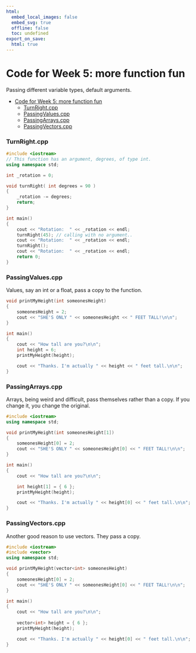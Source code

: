```yaml
---
html:
  embed_local_images: false
  embed_svg: true
  offline: false
  toc: undefined
export_on_save:
  html: true
---
```

# Code for Week 5: more function fun

Passing different variable types, default arguments.


<!-- @import "[TOC]" {cmd="toc" depthFrom=1 depthTo=6 orderedList=false} -->

<!-- code_chunk_output -->

- [ Code for Week 5: more function fun
](#code-for-week-5-more-function-fun)
    - [ TurnRight.cpp
](#turnrightcpp)
    - [ PassingValues.cpp
](#passingvaluescpp)
    - [ PassingArrays.cpp
](#passingarrayscpp)
    - [ PassingVectors.cpp
](#passingvectorscpp)

<!-- /code_chunk_output -->


### TurnRight.cpp

```c++
#include <iostream>
// This function has an argument, degrees, of type int.
using namespace std;

int _rotation = 0;

void turnRight( int degrees = 90 )
{
	_rotation -= degrees;
	return;
}

int main()
{
	cout << "Rotation:  " << _rotation << endl;
	turnRight(45); // calling with no argument..
	cout << "Rotation:  " << _rotation << endl;
	turnRight();
	cout << "Rotation:  " << _rotation << endl;
	return 0;
}

```

### PassingValues.cpp

Values, say an int or a float, pass a copy to the function.

```c++
void printMyHeight(int someonesHeight)
{
	someonesHeight = 2;
	cout << "SHE'S ONLY " << someonesHeight << " FEET TALL!\n\n";
}

int main()
{
	cout << "How tall are you?\n\n";
	int height = 6;
	printMyHeight(height);

	cout << "Thanks. I'm actually " << height << " feet tall.\n\n";
}
```

### PassingArrays.cpp

Arrays, being weird and difficult, pass themselves rather than a copy. If you change it, you change the original.

```c++
#include <iostream>
using namespace std;

void printMyHeight(int someonesHeight[1])
{
	someonesHeight[0] = 2;
	cout << "SHE'S ONLY " << someonesHeight[0] << " FEET TALL!\n\n";
}

int main()
{
	cout << "How tall are you?\n\n";

	int height[1] = { 6 };
	printMyHeight(height);

	cout << "Thanks. I'm actually " << height[0] << " feet tall.\n\n";
}
```

### PassingVectors.cpp

Another good reason to use vectors. They pass a copy.

```c++
#include <iostream>
#include <vector>
using namespace std;

void printMyHeight(vector<int> someonesHeight)
{
	someonesHeight[0] = 2;
	cout << "SHE'S ONLY " << someonesHeight[0] << " FEET TALL!\n\n";
}

int main()
{
	cout << "How tall are you?\n\n";
	
	vector<int> height = { 6 };
	printMyHeight(height);

	cout << "Thanks. I'm actually " << height[0] << " feet tall.\n\n";
}
```